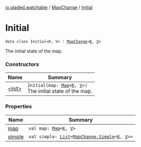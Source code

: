[io.gladed.watchable](../../index.md) / [MapChange](../index.md) / [Initial](./index.md)

# Initial

`data class Initial<K, V> : `[`MapChange`](../index.md)`<`[`K`](index.md#K)`, `[`V`](index.md#V)`>`

The initial state of the map.

### Constructors

| Name | Summary |
|---|---|
| [&lt;init&gt;](-init-.md) | `Initial(map: `[`Map`](https://kotlinlang.org/api/latest/jvm/stdlib/kotlin.collections/-map/index.html)`<`[`K`](index.md#K)`, `[`V`](index.md#V)`>)`<br>The initial state of the map. |

### Properties

| Name | Summary |
|---|---|
| [map](map.md) | `val map: `[`Map`](https://kotlinlang.org/api/latest/jvm/stdlib/kotlin.collections/-map/index.html)`<`[`K`](index.md#K)`, `[`V`](index.md#V)`>` |
| [simple](simple.md) | `val simple: `[`List`](https://kotlinlang.org/api/latest/jvm/stdlib/kotlin.collections/-list/index.html)`<`[`MapChange.Simple`](../-simple/index.md)`<`[`K`](index.md#K)`, `[`V`](index.md#V)`>>` |
